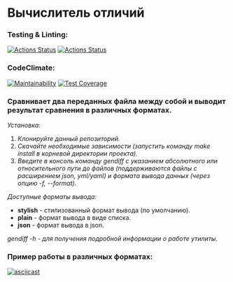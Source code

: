 # Вычислитель отличий

### Testing & Linting:

[![Actions Status](https://github.com/chukichao/frontend-project-46/actions/workflows/hexlet-check.yml/badge.svg)](https://github.com/chukichao/frontend-project-46/actions)
[![Actions Status](https://github.com/chukichao/frontend-project-46/actions/workflows/project-check.yml/badge.svg)](https://github.com/chukichao/frontend-project-46/actions)

### CodeClimate:

[![Maintainability](https://api.codeclimate.com/v1/badges/95cfeaa8a58997242984/maintainability)](https://codeclimate.com/github/chukichao/frontend-project-46/maintainability)
[![Test Coverage](https://api.codeclimate.com/v1/badges/95cfeaa8a58997242984/test_coverage)](https://codeclimate.com/github/chukichao/frontend-project-46/test_coverage)

### Сравнивает два переданных файла между собой и выводит результат сравнения в различных форматах.

_Установка:_

1. _Клонируйте данный репозиторий._
2. _Скачайте необходимые зависимости (запустить команду make install в корневой директории проекта)._
3. _Введите в консоль команду gendiff с указанием абсолютного или относительного пути до файлов (поддерживаются файлы с расширением json, yml/yaml) и формата вывода данных (через опцию -f, --format)._

_Доступные форматы вывода:_

- **stylish** - стилизованный формат вывода (по умолчанию).
- **plain** - формат вывода в виде списка.
- **json** - формат вывода в json.

_gendiff -h - для получения подробной информации о работе утилиты._

### Пример работы в различных форматах:

[![asciicast](https://asciinema.org/a/IfmuOzRX72osrrDFaVcYi0zu4.svg)](https://asciinema.org/a/IfmuOzRX72osrrDFaVcYi0zu4)
